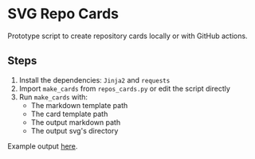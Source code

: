 # SVG Repo Cards

Prototype script to create repository cards locally or with GitHub actions.

## Steps

1. Install the dependencies: `Jinja2` and `requests`
2. Import `make_cards` from `repos_cards.py` or edit the script directly
3. Run `make_cards` with:
   - The markdown template path
   - The card template path
   - The output markdown path
   - The output svg's directory

Example output [here][example].

[example]: https://github.com/benjavicente/benjavicente#readme
